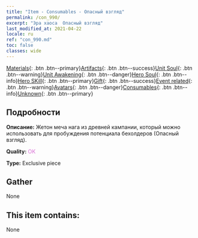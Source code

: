 ```yaml
---
title: "Item - Consumables - Опасный взгляд"
permalink: /con_990/
excerpt: "Эра хаоса  Опасный взгляд"
last_modified_at: 2021-04-22
locale: ru
ref: "con_990.md"
toc: false
classes: wide
---
```

 [Materials](/ItemsRU/){: .btn .btn--primary}[Artifacts](/ItemsRU/Artifacts/){: .btn .btn--success}[Unit Soul](/ItemsRU/UnitSoul/){: .btn .btn--warning}[Unit Awakening](/ItemsRU/UnitAwakening/){: .btn .btn--danger}[Hero Soul](/ItemsRU/HeroSoul/){: .btn .btn--info}[Hero SKill](/ItemsRU/HeroSkill/){: .btn .btn--primary}[Gift](/ItemsRU/Gift/){: .btn .btn--success}[Event related](/ItemsRU/Events/){: .btn .btn--warning}[Avatars](/ItemsRU/Avatars/){: .btn .btn--danger}[Consumables](/ItemsRU/Consumables/){: .btn .btn--info}[Unknown](/ItemsRU/Unknown/){: .btn .btn--primary}

## Подробности
 **Описание:** Жетон меча нага из древней кампании, который можно использовать для пробуждения потенциала бехолдеров (Опасный взгляд).

 **Quality:** <span style="color: #DA70D6">OK</span>

 **Type:** Exclusive piece

## Gather

  None

## This item contains:

  None

